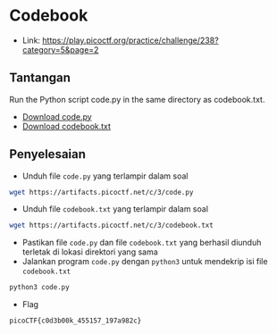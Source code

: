 # Codebook
- Link: https://play.picoctf.org/practice/challenge/238?category=5&page=2

## Tantangan
Run the Python script code.py in the same directory as codebook.txt.
- [Download code.py](https://artifacts.picoctf.net/c/3/code.py)
- [Download codebook.txt](https://artifacts.picoctf.net/c/3/codebook.txt)

## Penyelesaian
- Unduh file `code.py` yang terlampir dalam soal
```sh
wget https://artifacts.picoctf.net/c/3/code.py
```

- Unduh file `codebook.txt` yang terlampir dalam soal
```sh
wget https://artifacts.picoctf.net/c/3/codebook.txt
```

- Pastikan file `code.py` dan file `codebook.txt` yang berhasil diunduh terletak di lokasi direktori yang sama
- Jalankan program `code.py` dengan `python3` untuk mendekrip isi file `codebook.txt` 
```sh
python3 code.py
```

- Flag
```sh
picoCTF{c0d3b00k_455157_197a982c}
```
